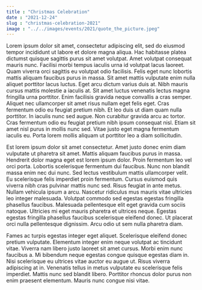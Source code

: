 ```yaml
---
title : "Christmas Celebration"
date : "2021-12-24"
slug : "christmas-celebration-2021"
image : "../../images/events/2021/quote_the_picture.jpeg"
---
```

Lorem ipsum dolor sit amet, consectetur adipiscing elit, sed do eiusmod tempor incididunt ut labore et dolore magna aliqua. Hac habitasse platea dictumst quisque sagittis purus sit amet volutpat. Amet volutpat consequat mauris nunc. Facilisi morbi tempus iaculis urna id volutpat lacus laoreet. Quam viverra orci sagittis eu volutpat odio facilisis. Felis eget nunc lobortis mattis aliquam faucibus purus in massa. Sit amet mattis vulputate enim nulla aliquet porttitor lacus luctus. Eget arcu dictum varius duis at. Nibh mauris cursus mattis molestie a iaculis at. Sit amet luctus venenatis lectus magna fringilla urna porttitor. Enim facilisis gravida neque convallis a cras semper. Aliquet nec ullamcorper sit amet risus nullam eget felis eget. Cras fermentum odio eu feugiat pretium nibh. Et leo duis ut diam quam nulla porttitor. In iaculis nunc sed augue. Non curabitur gravida arcu ac tortor. Cras fermentum odio eu feugiat pretium nibh ipsum consequat nisl. Etiam sit amet nisl purus in mollis nunc sed. Vitae justo eget magna fermentum iaculis eu. Porta lorem mollis aliquam ut porttitor leo a diam sollicitudin.

Est lorem ipsum dolor sit amet consectetur. Amet justo donec enim diam vulputate ut pharetra sit amet. Mattis aliquam faucibus purus in massa. Hendrerit dolor magna eget est lorem ipsum dolor. Proin fermentum leo vel orci porta. Lobortis scelerisque fermentum dui faucibus. Nunc non blandit massa enim nec dui nunc. Sed lectus vestibulum mattis ullamcorper velit. Eu scelerisque felis imperdiet proin fermentum. Cursus euismod quis viverra nibh cras pulvinar mattis nunc sed. Risus feugiat in ante metus. Nullam vehicula ipsum a arcu. Nascetur ridiculus mus mauris vitae ultricies leo integer malesuada. Volutpat commodo sed egestas egestas fringilla phasellus faucibus. Malesuada pellentesque elit eget gravida cum sociis natoque. Ultricies mi eget mauris pharetra et ultrices neque. Egestas egestas fringilla phasellus faucibus scelerisque eleifend donec. Ut placerat orci nulla pellentesque dignissim. Arcu odio ut sem nulla pharetra diam.

Fames ac turpis egestas integer eget aliquet. Scelerisque eleifend donec pretium vulputate. Elementum integer enim neque volutpat ac tincidunt vitae. Viverra nam libero justo laoreet sit amet cursus. Morbi enim nunc faucibus a. Mi bibendum neque egestas congue quisque egestas diam in. Nisi scelerisque eu ultrices vitae auctor eu augue ut. Risus viverra adipiscing at in. Venenatis tellus in metus vulputate eu scelerisque felis imperdiet. Mattis nunc sed blandit libero. Porttitor rhoncus dolor purus non enim praesent elementum. Mauris nunc congue nisi vitae.
